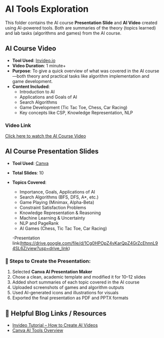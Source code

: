 # AI Tools Exploration

This folder contains the AI course **Presentation Slide** and **AI Video** created using AI-powered tools. Both are summaries of the theory (topics learned) and lab tasks (algorithms and games) from the AI course.



##  AI Course Video

- **Tool Used**: [Invideo.io](https://invideo.io/)
- **Video Duration**: 1 minute+
- **Purpose**: To give a quick overview of what was covered in the AI course—both theory and practical tasks like algorithm implementation and game development.
- **Content Included**:
  - Introduction to AI
  - Applications and Goals of AI
  - Search Algorithms
  - Game Development (Tic Tac Toe, Chess, Car Racing)
  - Key concepts like CSP, Knowledge Representation, NLP

###  Video Link
 [Click here to watch the AI Course Video](https://drive.google.com/file/d/1PpTBYW4DsIshaQLv8gfhQb35ah-u_mTX/view?usp=sharing)  


##  AI Course Presentation Slides

- **Tool Used**: [Canva](https://www.canva.com/)  
- **Total Slides**: 10
- **Topics Covered**:
  - Importance, Goals, Applications of AI
  - Search Algorithms (BFS, DFS, A*, etc.)
  - Game Playing (Minimax, Alpha-Beta)
  - Constraint Satisfaction Problems
  - Knowledge Representation & Reasoning
  - Machine Learning & Uncertainty
  - NLP and PageRank
  - AI Games (Chess, Tic Tac Toe, Car Racing)

  -Presentation link(https://drive.google.com/file/d/1Cg0HPOpZ4vKarQpZ4GrZcEhnnL94SL6Z/view?usp=drive_link)




### 🧾 Steps to Create the Presentation:
1. Selected **Canva AI Presentation Maker**
2. Chose a clean, academic template and modified it for 10–12 slides
3. Added short summaries of each topic covered in the AI course
4. Uploaded screenshots of games and algorithm outputs
5. Used AI-generated icons and illustrations for visuals
6. Exported the final presentation as PDF and PPTX formats




## 🔗 Helpful Blog Links / Resources

- [Invideo Tutorial – How to Create AI Videos](https://invideo.io/blog/ai-video-generator/)
- [Canva AI Tools Overview](https://www.canva.com/features/ai/)




